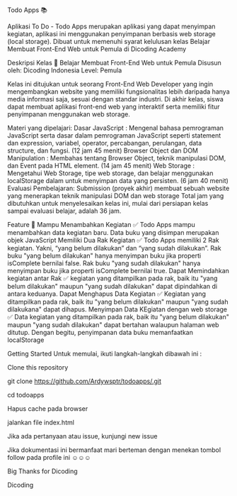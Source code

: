 Todo Apps 📚

Aplikasi To Do - Todo Apps merupakan aplikasi yang dapat menyimpan kegiatan, aplikasi ini menggunakan penyimpanan berbasis web storage (local storage). 
Dibuat untuk memenuhi syarat kelulusan kelas Belajar Membuat Front-End Web untuk Pemula di Dicoding Academy

Deskripsi Kelas 🚀
Belajar Membuat Front-End Web untuk Pemula
Disusun oleh: Dicoding Indonesia
Level: Pemula

Kelas ini ditujukan untuk seorang Front-End Web Developer yang ingin mengembangkan website yang memiliki fungsionalitas lebih daripada hanya media informasi saja, sesuai dengan standar industri. Di akhir kelas, siswa dapat membuat aplikasi front-end web yang interaktif serta memiliki fitur penyimpanan menggunakan web storage.

Materi yang dipelajari:
Dasar JavaScript : Mengenal bahasa pemrograman JavaScript serta dasar dalam pemrograman JavaScript seperti statement dan expression, variabel, operator, percabangan, perulangan, data structure, dan fungsi. (12 jam 45 menit)
Browser Object dan DOM Manipulation : Membahas tentang Browser Object, teknik manipulasi DOM, dan Event pada HTML element. (14 jam 45 menit)
Web Storage : Mengetahui Web Storage, tipe web storage, dan belajar menggunakan localStorage dalam untuk menyimpan data yang persisten. (6 jam 40 menit)
Evaluasi Pembelajaran:
Submission (proyek akhir) membuat sebuah website yang menerapkan teknik manipulasi DOM dan web storage
Total jam yang dibutuhkan untuk menyelesaikan kelas ini, mulai dari persiapan kelas sampai evaluasi belajar, adalah 36 jam.


Feature 🌟
Mampu Menambahkan Kegiatan ✅
Todo Apps mampu menambahkan data kegiatan baru.
Data buku yang disimpan merupakan objek JavaScript
Memiliki Dua Rak Kegiatan ✅
Todo Apps memiliki 2 Rak kegiatan. Yakni, “yang belum dilakukan” dan “yang sudah dilakukan”.
Rak buku "yang belum dilakukan" hanya menyimpan buku jika properti isComplete bernilai false.
Rak buku "yang sudah dilakukan" hanya menyimpan buku jika properti isComplete bernilai true.
Dapat Memindahkan kegiatan antar Rak ✅
kegiatan yang ditampilkan pada rak, baik itu "yang belum dilakukan" maupun "yang sudah dilakukan" dapat dipindahkan di antara keduanya.
Dapat Menghapus Data Kegiatan ✅
Kegiatan yang ditampilkan pada rak, baik itu "yang belum dilakukan" maupun "yang sudah dilakukana" dapat dihapus.
Menyimpan Data KEgiatan dengan web storage ✅
Data kegiatan yang ditampilkan pada rak, baik itu "yang belum dilakukan" maupun "yang sudah dilakukan" dapat bertahan walaupun halaman web ditutup.
Dengan begitu, penyimpanan data buku memanfaatkan localStorage

Getting Started
Untuk memulai, ikuti langkah-langkah dibawah ini :

Clone this repository

git clone https://github.com/Ardywsptr/todoapps/.git

cd todoapps

Hapus cache pada browser

jalankan file index.html




Jika ada pertanyaan atau issue, kunjungi new issue

Jika dokumentasi ini bermanfaat mari berteman dengan menekan tombol follow pada profile ini ☺☺☺


Big Thanks for Dicoding


Dicoding
